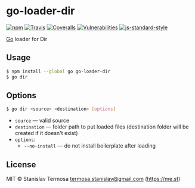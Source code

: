 # go-loader-dir

[![npm](https://img.shields.io/npm/v/go-loader-dir.svg?style=flat-square)](https://www.npmjs.com/package/go-loader-dir)
[![Travis](https://img.shields.io/travis/gocli/go-loader-dir.svg?style=flat-square)](https://travis-ci.org/gocli/go-loader-dir)
[![Coveralls](https://img.shields.io/coveralls/github/gocli/go-loader-dir.svg?style=flat-square)](https://coveralls.io/github/gocli/go-loader-dir)
[![Vulnerabilities](https://snyk.io/test/github/gocli/go-loader-dir/badge.svg?style=flat-square)](https://snyk.io/test/github/gocli/go-loader-dir)
[![js-standard-style](https://img.shields.io/badge/code%20style-standard-green.svg?style=flat-square)](https://github.com/gocli/go-loader-dir)

[Go](https://www.npmjs.com/package/go) loader for Dir

## Usage

```bash
$ npm install --global go go-loader-dir
$ go dir
```

## Options

```bash
$ go dir <source> <destination> [options]
```

- `source` — valid source
- `destination` — folder path to put loaded files (destination folder will be created if it doesn't exist)
- `options`:
  - `--no-install` — do not install boilerplate after loading

## License

MIT © Stanislav Termosa <termosa.stanislav@gmail.com> (https://me.st)

